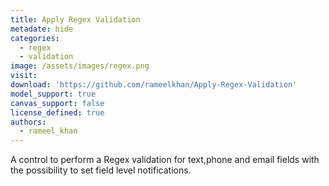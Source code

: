 ```yaml
---
title: Apply Regex Validation
metadate: hide
categories:
  - regex
  - validation
image: /assets/images/regex.png
visit: 
download: 'https://github.com/rameelkhan/Apply-Regex-Validation'
model_support: true
canvas_support: false
license_defined: true
authors:
  - rameel_khan
---
```


A control to perform a Regex validation for text,phone and email fields with the possibility to set field level notifications.
